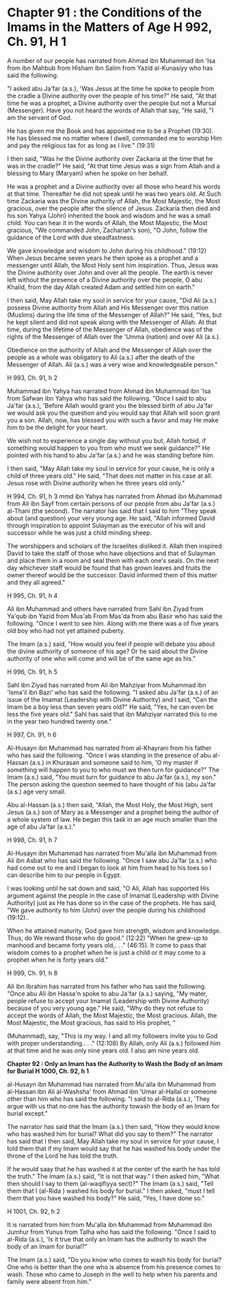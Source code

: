 Chapter 91 : the Conditions of the Imams in the Matters of Age H 992, Ch. 91, H 1
=================================================================================

A number of our people has narrated from Ahmad ibn Muhammad ibn 'Isa
from ibn Mahbub from Hisham ibn Salim from Yazid al-Kunasiyy who has
said the following.

"I asked abu Ja'far (a.s.), 'Was Jesus at the time he spoke to people
from the cradle a Divine authority over the people of his time?" He
said, "At that time he was a prophet, a Divine authority over the people
but not a Mursal (Messenger). Have you not heard the words of Allah that
say, "He said, "I am the servant of God.

He has given me the Book and has appointed me to be a Prophet (19:30).
He has blessed me no matter where I dwell, commanded me to worship Him
and pay the religious tax for as long as I live." (19:31)

I then said, "Was he the Divine authority over Zackaria at the time
that he was in the cradle?" He said, "At that time Jesus was a sign from
Allah and a blessing to Mary (Maryam) when he spoke on her behalf.

He was a prophet and a Divine authority over all those who heard his
words at that time. Thereafter he did not speak until he was two years
old. At Such time Zackaria was the Divine authority of Allah, the Most
Majestic, the Most gracious, over the people after the silence of Jesus.
Zackaria then died and his son Yahya (John) inherited the book and
wisdom and he was a small child. You can hear it in the words of Allah,
the Most Majestic, the Most gracious, "We commanded John, Zachariah's
son), "O John, follow the guidance of the Lord with due steadfastness.

We gave knowledge and wisdom to John during his childhood." (19:12)
When Jesus became seven years he then spoke as a prophet and a messenger
until Allah, the Most Holy sent him inspiration. Thus, Jesus was the
Divine authority over John and over all the people. The earth is never
left without the presence of a Divine authority over the people, O abu
Khalid, from the day Allah created Adam and settled him on earth."

I then said, May Allah take my soul in service for your cause, "Did Ali
(a.s.) possess Divine authority from Allah and His Messenger over this
nation (Muslims) during the life time of the Messenger of Allah?" He
said, "Yes, but he kept silent and did not speak along with the
Messenger of Allah. At that time, during the lifetime of the Messenger
of Allah, obedience was of the rights of the Messenger of Allah over the
'Umma (nation) and over Ali (a.s.).

Obedience on the authority of Allah and the Messenger of Allah over the
people as a whole was obligatory to Ali (a.s.) after the death of the
Messenger of Allah. Ali (a.s.) was a very wise and knowledgeable
person."

H 993, Ch. 91, h 2

Muhammad ibn Yahya has narrated from Ahmad ibn Muhammad ibn 'Isa from
Safwan ibn Yahya who has said the following. "Once I said to abu Ja'far
(a.s.), 'Before Allah would grant you the blessed birth of abu Ja'far we
would ask you the question and you would say that Allah will soon grant
you a son. Allah, now, has blessed you with such a favor and may He make
him to be the delight for your heart.

We wish not to experience a single day without you but, Allah forbid,
if something would happen to you from who must we seek guidance?" He
pointed with his hand to abu Ja'far (a.s.) and he was standing before
him.

I then said, "May Allah take my soul in service for your cause, he is
only a child of three years old." He said, "That does not matter in his
case at all. Jesus rose with Divine authority when he three years old
only."

H 994, Ch. 91, h 3 mmd ibn Yahya has narrated from Ahmad ibn Muhammad
from Ali ibn Sayf from certain persons of our people from abu Ja'far
(a.s.) al-Thani (the second). The narrator has said that I said to him
"They speak about (and question) your very young age. He said, "Allah
informed David through inspiration to appoint Sulayman as the executor
of his will and successor while he was just a child minding sheep.

The worshippers and scholars of the Israelites disliked it. Allah then
inspired David to take the staff of those who have objections and that
of Sulayman and place them in a room and seal them with each one's
seals. On the next day whichever staff would be found that has grown
leaves and fruits the owner thereof would be the successor. David
informed them of this matter and they all agreed."

H 995, Ch. 91, h 4

Ali ibn Muhammad and others have narrated from Sahl ibn Ziyad from
Ya'qub ibn Yazid from Mus'ab From Mas'da from abu Basir who has said the
following. "Once I went to see him. Along with me there was a of five
years old boy who had not yet attained puberty.

The Imam (a.s.) said, "How would you feel if people will debate you
about the divine authority of someone of his age? Or he said about the
Divine authority of one who will come and will be of the same age as
his."

H 996, Ch. 91, h 5

Sahl ibn Ziyad has narrated from Ali ibn Mahziyar from Muhammad ibn
'Isma'il ibn Bazi' who has said the following. "I asked abu Ja'far
(a.s.) of an issue of the Imamat (Leadership with Divine Authority) and
I said, "Can the Imam be a boy less than seven years old?" He said,
"Yes, he can even be less the five years old." Sahl has said that ibn
Mahziyar narrated this to me in the year two hundred twenty one."

H 997, Ch. 91, h 6

Al-Husayn ibn Muhammad has narrated from al-Khayrani from his father
who has said the following. "Once I was standing in the presence of abu
al-Hassan (a.s.) in Khurasan and someone said to him, 'O my master if
something will happen to you to who must we then turn for guidance?" The
Imam (a.s.) said, "You must turn for guidance to abu Ja'far (a.s.), my
son." The person asking the question seemed to have thought of his (abu
Ja'far (a.s.) age very small.

Abu al-Hassan (a.s.) then said, "Allah, the Most Holy, the Most High,
sent Jesus (a.s.) son of Mary as a Messenger and a prophet being the
author of a whole system of law. He began this task in an age much
smaller than the age of abu Ja'far (a.s.)."

H 998, Ch. 91, h 7

Al-Husayn ibn Muhammad has narrated from Mu'alla ibn Muhammad from Ali
ibn Asbat who has said the following. "Once I saw abu Ja'far (a.s.) who
had come out to me and I began to look at him from head to his toes so I
can describe him to our people in Egypt.

I was looking until he sat down and said, "O Ali, Allah has supported
His argument against the people in the case of Imamat (Leadership with
Divine Authority) just as He has done so in the case of the prophets. He
has said, "We gave authority to him (John) over the people during his
childhood (19:12)..

When he attained maturity, God gave him strength, wisdom and knowledge.
Thus, do We reward those who do good." (12:22) "When he grew-up to
manhood and became forty years old,. . ." (46:15). It come to pass that
wisdom comes to a prophet when he is just a child or it may come to a
prophet when he is forty years old."

H 999, Ch. 91, h 8

Ali ibn Ibrahim has narrated from his father who has said the
following. "Once abu Ali ibn Hassa'n spoke to abu Ja'far (a.s.) saying,
"My mater, people refuse to accept your Imamat (Leadership with Divine
Authority) because of you very young age." He said, "Why do they not
refuse to accept the words of Allah, the Most Majestic, the Most
gracious. Allah, the Most Majestic, the Most gracious, has said to His
prophet, "

(Muhammad), say, "This is my way. I and all my followers invite you to
God with proper understanding.. . ." (12:108) By Allah, only Ali (a.s.)
followed him at that time and he was only nine years old. I also am nine
years old.


**Chapter 92 : Only an Imam has the Authority to Wash the Body of an
Imam for Burial H 1000, Ch. 92, h 1**

al-Husayn ibn Muhammad has narrated from Mu'alla ibn Muhammad from
al-Hassan ibn Ali al-Washsha' from Ahmad ibn 'Umar al-Hallal or someone
other than him who has said the following. "I said to al-Rida (a.s.),
'They argue with us that no one has the authority towash the body of an
Imam for burial except."

The narrator has said that the Imam (a.s.) then said, "How they would
know who has washed him for burial? What did you say to them?" The
narrator has said that I then said, May Allah take my soul in service
for your cause, I told them that if my Imam would say that he has washed
his body under the throne of the Lord he has told the truth.

If he would saay that he has washed it at the center of the earth he
has told the truth." The Imam (a.s.) said, "It is not that way." I then
asked him, "What then should I say to them (al-waqifiyya sect)?" The
Imam (a.s.) said, "Tell them that I (al-Rida ) washed his body for
burial." I then asked, "must I tell them that you have washed his body?"
He said, "Yes, I have done so."

H 1001, Ch. 92, h 2

It is narrated from him from Mu'alla ibn Muhammad from Muhammad ibn
Jumhur from Yunus from Talha who has said the following. "Once I said to
al-Rida (a.s.), 'Is it true that only an Imam has the authority to wash
the body of an Imam for burial?"

The Imam (a.s.) said, "Do you know who comes to wash his body for
burial? One who is better than the one who is absence from his presence
comes to wash. Those who came to Joseph in the well to help when his
parents and family were absent from him."


